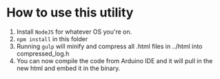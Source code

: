 # How to use this utility

1. Install `NodeJS` for whatever OS you're on.
1. `npm install` in this folder
1. Running `gulp` will minify and compress all .html files in ../html into compressed_log.h
1. You can now compile the code from Arduino IDE and it will pull in the new html and embed it in the binary.
